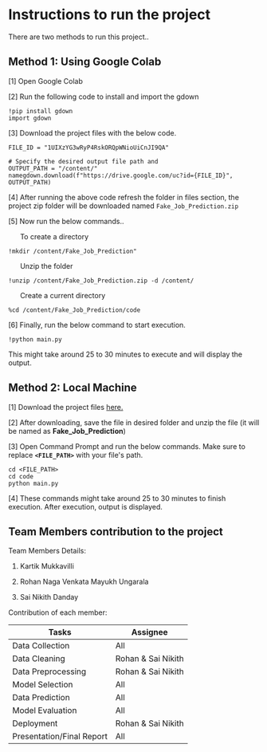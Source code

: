 # Instructions to run the project

There are two methods to run this project..

## Method 1: Using Google Colab

[1] Open Google Colab

[2] Run the following code to install and import the gdown
```
!pip install gdown
import gdown
```
[3] Download the project files with the below code.
```
FILE_ID = "1UIXzYG3wRyP4RskORQpWNioUiCnJI9QA"

# Specify the desired output file path and 
OUTPUT_PATH = "/content/"
namegdown.download(f"https://drive.google.com/uc?id={FILE_ID}", OUTPUT_PATH)
```


[4] After running the above code refresh the folder in files section, the project zip folder will be downloaded named `Fake_Job_Prediction.zip`


[5] Now run the below commands..

&nbsp;&nbsp;&nbsp;&nbsp;&nbsp; To create a directory 
```
!mkdir /content/Fake_Job_Prediction" 
```

&nbsp;&nbsp;&nbsp;&nbsp;&nbsp; Unzip the folder 
```
!unzip /content/Fake_Job_Prediction.zip -d /content/ 
```

&nbsp;&nbsp;&nbsp;&nbsp;&nbsp; Create a current directory
``` 
%cd /content/Fake_Job_Prediction/code
```

[6] Finally, run the below command to start execution.
```
!python main.py
```
 This might take around 25 to 30 minutes to execute and will display the output.



## Method 2: Local Machine 
[1] Download the project files [here.](https://drive.google.com/file/d/1UIXzYG3wRyP4RskORQpWNioUiCnJI9QA/view?usp=sharing)

[2] After downloading, save the file in desired folder and unzip the file (it will be named as **Fake_Job_Prediction**)

[3] Open Command Prompt and run the below commands. Make sure to replace **`<FILE_PATH>`** with your file's path.

```
cd <FILE_PATH>
cd code
python main.py
``` 


[4] These commands might take around 25 to 30 minutes to finish execution. After execution, output is displayed.

## Team Members contribution to the project 

Team Members Details:

1) Kartik Mukkavilli

2) Rohan Naga Venkata Mayukh Ungarala

3) Sai Nikith Danday 

Contribution of each member:

| Tasks | Assignee |
|----------|----------|
| Data Collection   | All   |
| Data Cleaning  | Rohan & Sai Nikith    |
| Data Preprocessing    | Rohan & Sai Nikith   |
| Model Selection    | All    |
| Data Prediction    | All   |
| Model Evaluation   | All    |
| Deployment     | Rohan & Sai Nikith    |
| Presentation/Final Report    | All  |
